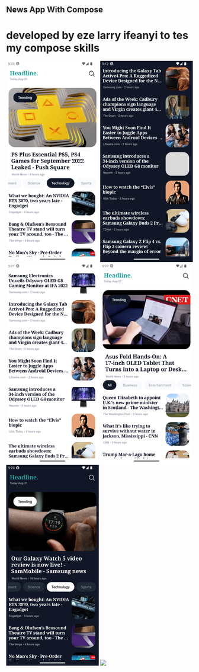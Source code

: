 ## News App With Compose
# developed by eze larry ifeanyi to tes my compose skills

[comment]: <> (![ScreenShot]&#40;/image/image.png&#41;)

[comment]: <> (![ScreenShot]&#40;/image/image1.png&#41;)

[comment]: <> (![ScreenShot]&#40;/image/image2.png&#41;)

[comment]: <> (![ScreenShot]&#40;/image/image3.png&#41;)

[comment]: <> (![ScreenShot]&#40;/image/image4.png&#41;)

[comment]: <> (![ScreenShot]&#40;/image/image5.gif&#41;)

<p float="left">
  <img src="image/image.png" width="250" />
  <img src="/image/image1.png" width="250" /> 
  <img src="/image/image2.png" width="250" /> 
  <img src="/image/image3.png" width="250" /> 
  <img src="/image/image4.png" width="250" /> 
  <img src="/image/image5.png" width="250" /> 
</p>


